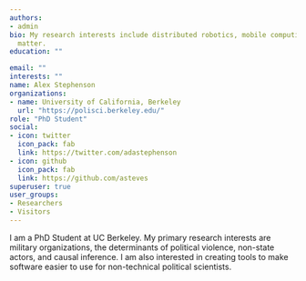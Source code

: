 ```yaml
---
authors:
- admin
bio: My research interests include distributed robotics, mobile computing and programmable
  matter.
education: ""

email: ""
interests: ""
name: Alex Stephenson
organizations:
- name: University of California, Berkeley
  url: "https://polisci.berkeley.edu/"
role: "PhD Student"
social:
- icon: twitter
  icon_pack: fab
  link: https://twitter.com/adastephenson
- icon: github
  icon_pack: fab
  link: https://github.com/asteves
superuser: true
user_groups:
- Researchers
- Visitors
---
```


I am a PhD Student at UC Berkeley. My primary research interests are military organizations, the determinants of political violence, non-state actors, and causal inference. I am also interested in creating tools to make software easier to use for non-technical political scientists. 


